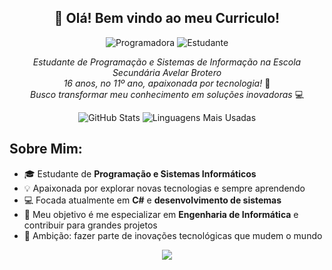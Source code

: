 <div align="center">
  <h2>👋 Olá! Bem vindo ao meu Curriculo!</h2>
 <img src="https://img.shields.io/badge/Programadora-FF69B4?style=for-the-badge&logo=code&logoColor=white" alt="Programadora" />
<img src="https://img.shields.io/badge/Estudante-800080?style=for-the-badge&logo=book&logoColor=white" alt="Estudante" />
</div>

<p align="center">
    <em>Estudante de Programação e Sistemas de Informação na Escola Secundária Avelar Brotero</em> <br>
    <em>16 anos, no 11º ano, apaixonada por tecnologia!</em> 🚀 <br>
    <em>Busco transformar meu conhecimento em soluções inovadoras</em> 💻
</p>

<div align="center">
  <img src="https://github-readme-stats.vercel.app/api?username=juliareboucasleite&show_icons=true&theme=dracula&hide_title=true" alt="GitHub Stats" />
  <img src="https://github-readme-stats.vercel.app/api/top-langs/?username=juliareboucasleite&layout=compact&theme=dracula" alt="Linguagens Mais Usadas" />
</div>

## Sobre Mim:
- 🎓 Estudante de **Programação e Sistemas Informáticos**
- 💡 Apaixonada por explorar novas tecnologias e sempre aprendendo
- 💻 Focada atualmente em **C#** e **desenvolvimento de sistemas**
- 🎯 Meu objetivo é me especializar em **Engenharia de Informática** e contribuir para grandes projetos
- 🚀 Ambição: fazer parte de inovações tecnológicas que mudem o mundo

<div align="center">
  <img src="https://capsule-render.vercel.app/api?type=waving&color=FF00F6&height=120&section=footer"/>
</div>
